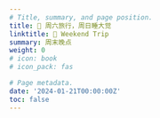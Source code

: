 ```yaml
---
# Title, summary, and page position.
title: 🚌 周六旅行，周日睡大觉
linktitle: 🚌 Weekend Trip
summary: 周末晚点
weight: 0
# icon: book
# icon_pack: fas

# Page metadata.
date: '2024-01-21T00:00:00Z'
toc: false
---
```


